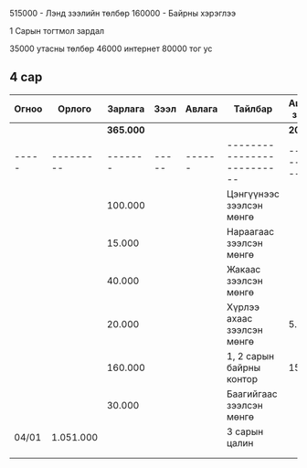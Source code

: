 515000 - Лэнд зээлийн төлбөр
160000 - Байрны хэрэглээ

1 Сарын тогтмол зардал

35000 утасны төлбөр
46000 интернет
80000 тог ус

## 4 сар

| Огноо | Орлого    | Зарлага     | Зээл  | Авлага | Тайлбар                    | Ашиггүй зардал |
| ----- | --------- | ----------- | ----- | ------ | -------------------------- | -------------- |
|       |           | **365.000** |       |        |                            | **20.000**     |
| ----- | --------- | -------     | ----- | ------ | -------------------------- | -------------- |
|       |           | 100.000     |       |        | Цэнгүүнээс зээлсэн мөнгө   |                |
|       |           | 15.000      |       |        | Нараагаас зээлсэн мөнгө    |                |
|       |           | 40.000      |       |        | Жакаас зээлсэн мөнгө       |                |
|       |           | 20.000      |       |        | Хүрлээ ахаас зээлсэн мөнгө | 5.000          |
|       |           | 160.000     |       |        | 1, 2 сарын байрны контор   | 15.000         |
|       |           | 30.000      |       |        | Баагийгаас зээлсэн мөнгө   |                |
| 04/01 | 1.051.000 |             |       |        | 3 сарын цалин              |                |
|       |           |             |       |        |                            |                |
|       |           |             |       |        |                            |                |
